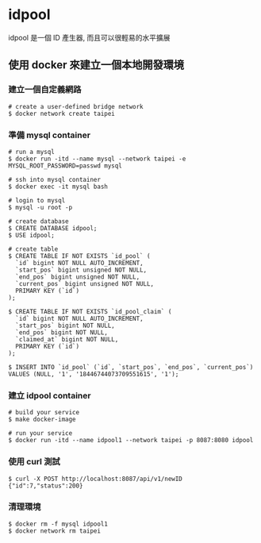 # idpool
idpool 是一個 ID 產生器, 而且可以很輕易的水平擴展

## 使用 docker 來建立一個本地開發環境

### 建立一個自定義網路

```
# create a user-defined bridge network
$ docker network create taipei
```

### 準備 mysql container

```
# run a mysql
$ docker run -itd --name mysql --network taipei -e MYSQL_ROOT_PASSWORD=passwd mysql

# ssh into mysql container
$ docker exec -it mysql bash

# login to mysql
$ mysql -u root -p

# create database
$ CREATE DATABASE idpool;
$ USE idpool;

# create table
$ CREATE TABLE IF NOT EXISTS `id_pool` (
  `id` bigint NOT NULL AUTO_INCREMENT,
  `start_pos` bigint unsigned NOT NULL,
  `end_pos` bigint unsigned NOT NULL,
  `current_pos` bigint unsigned NOT NULL,
  PRIMARY KEY (`id`)
);

$ CREATE TABLE IF NOT EXISTS `id_pool_claim` (
  `id` bigint NOT NULL AUTO_INCREMENT,
  `start_pos` bigint NOT NULL,
  `end_pos` bigint NOT NULL,
  `claimed_at` bigint NOT NULL,
  PRIMARY KEY (`id`)
);

$ INSERT INTO `id_pool` (`id`, `start_pos`, `end_pos`, `current_pos`) VALUES (NULL, '1', '18446744073709551615', '1');
```

### 建立 idpool container

```
# build your service
$ make docker-image

# run your service
$ docker run -itd --name idpool1 --network taipei -p 8087:8080 idpool
```

### 使用 curl 測試

```
$ curl -X POST http://localhost:8087/api/v1/newID
{"id":7,"status":200}
```

### 清理環境

````
$ docker rm -f mysql idpool1
$ docker network rm taipei
````